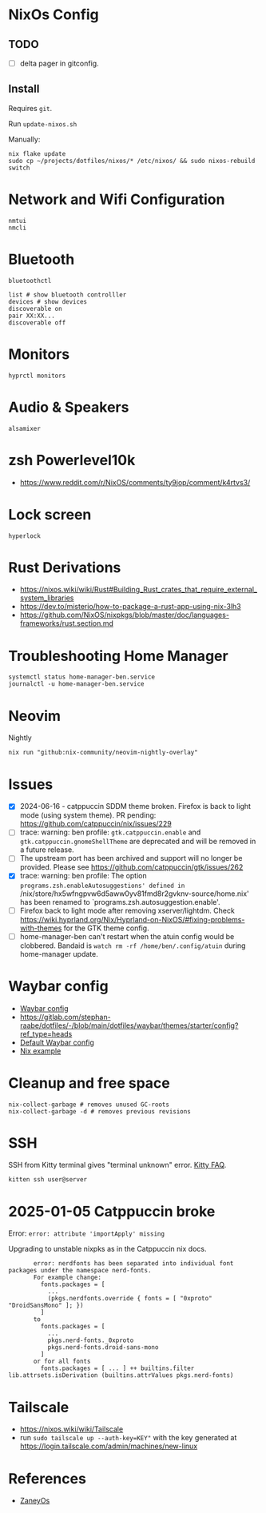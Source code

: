 # NixOs Config

## TODO

- [ ] delta pager in gitconfig.

## Install

Requires `git`.

Run `update-nixos.sh`

Manually:

```shell
nix flake update
sudo cp ~/projects/dotfiles/nixos/* /etc/nixos/ && sudo nixos-rebuild switch
```

# Network and Wifi Configuration

```shell
nmtui
nmcli
```

# Bluetooth

```shell
bluetoothctl

list # show bluetooth controlller
devices # show devices
discoverable on
pair XX:XX...
discoverable off
```

# Monitors

```shell
hyprctl monitors
```

# Audio & Speakers

```
alsamixer
```

# zsh Powerlevel10k

- https://www.reddit.com/r/NixOS/comments/ty9jop/comment/k4rtvs3/

# Lock screen

```
hyperlock
```

# Rust Derivations

- https://nixos.wiki/wiki/Rust#Building_Rust_crates_that_require_external_system_libraries
- https://dev.to/misterio/how-to-package-a-rust-app-using-nix-3lh3
- https://github.com/NixOS/nixpkgs/blob/master/doc/languages-frameworks/rust.section.md

# Troubleshooting Home Manager

```
systemctl status home-manager-ben.service
journalctl -u home-manager-ben.service
```

# Neovim

Nightly
```
nix run "github:nix-community/neovim-nightly-overlay"
```

# Issues

- [x] 2024-06-16 - catppuccin SDDM theme broken. Firefox is back to light mode (using system theme). PR pending: https://github.com/catppuccin/nix/issues/229
- [ ] trace: warning: ben profile: `gtk.catppuccin.enable` and `gtk.catppuccin.gnomeShellTheme` are deprecated and will be removed in a future release.
- [ ] The upstream port has been archived and support will no longer be provided. Please see https://github.com/catppuccin/gtk/issues/262
- [x] trace: warning: ben profile: The option `programs.zsh.enableAutosuggestions' defined in `/nix/store/hx5wfngpvw6d5aww0yv81fmd8r2gvknv-source/home.nix' has been renamed to `programs.zsh.autosuggestion.enable'.
- [ ] Firefox back to light mode after removing xserver/lightdm. Check https://wiki.hyprland.org/Nix/Hyprland-on-NixOS/#fixing-problems-with-themes for the GTK theme config.
- [ ] home-manager-ben can't restart when the atuin config would be clobbered. Bandaid is `watch rm -rf /home/ben/.config/atuin` during home-manager update.

# Waybar config

- [Waybar config](https://www.youtube.com/watch?v=rW3JKs1_oVI)
- https://gitlab.com/stephan-raabe/dotfiles/-/blob/main/dotfiles/waybar/themes/starter/config?ref_type=heads
- [Default Waybar config](https://github.com/Alexays/Waybar/blob/master/resources/config.jsonc)
- [Nix example](https://github.com/maximbaz/dotfiles/blob/nix/modules/linux/waybar.nix)

# Cleanup and free space

```
nix-collect-garbage # removes unused GC-roots
nix-collect-garbage -d # removes previous revisions
```

# SSH

SSH from Kitty terminal gives "terminal unknown" error. [Kitty FAQ](https://sw.kovidgoyal.net/kitty/faq/#i-get-errors-about-the-terminal-being-unknown-or-opening-the-terminal-failing-when-sshing-into-a-different-computer).

`kitten ssh user@server`

# 2025-01-05 Catppuccin broke

Error: `error: attribute 'importApply' missing`

Upgrading to unstable nixpks as in the Catppuccin nix docs.

```
       error: nerdfonts has been separated into individual font packages under the namespace nerd-fonts.
       For example change:
         fonts.packages = [
           ...
           (pkgs.nerdfonts.override { fonts = [ "0xproto" "DroidSansMono" ]; })
         ]
       to
         fonts.packages = [
           ...
           pkgs.nerd-fonts._0xproto
           pkgs.nerd-fonts.droid-sans-mono
         ]
       or for all fonts
         fonts.packages = [ ... ] ++ builtins.filter lib.attrsets.isDerivation (builtins.attrValues pkgs.nerd-fonts)
```

# Tailscale

- https://nixos.wiki/wiki/Tailscale
- run `sudo tailscale up --auth-key=KEY"` with the key generated at https://login.tailscale.com/admin/machines/new-linux

# References

- [ZaneyOs](https://gitlab.com/Zaney/zaneyos)

